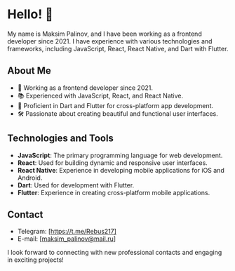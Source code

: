 # Hello! 👋

My name is Maksim Palinov, and I have been working as a frontend developer since 2021. I have experience with various technologies and frameworks, including JavaScript, React, React Native, and Dart with Flutter.

## About Me

- 💼 Working as a frontend developer since 2021.
- 📚 Experienced with JavaScript, React, and React Native.
- 🌟 Proficient in Dart and Flutter for cross-platform app development.
- 🛠 Passionate about creating beautiful and functional user interfaces.

## Technologies and Tools

- **JavaScript**: The primary programming language for web development.
- **React**: Used for building dynamic and responsive user interfaces.
- **React Native**: Experience in developing mobile applications for iOS and Android.
- **Dart**: Used for development with Flutter.
- **Flutter**: Experience in creating cross-platform mobile applications.

## Contact

- Telegram: [https://t.me/Rebus217]
- E-mail: [maksim_palinov@mail.ru]

I look forward to connecting with new professional contacts and engaging in exciting projects!


